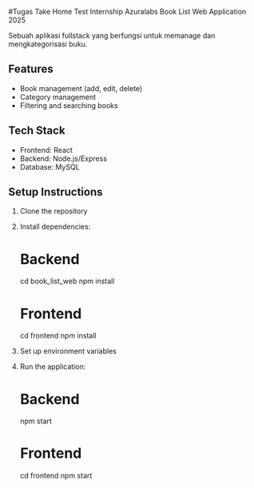#Tugas Take Home Test Internship Azuralabs Book List Web Application 2025

Sebuah aplikasi fullstack yang berfungsi untuk memanage dan mengkategorisasi buku.

## Features

- Book management (add, edit, delete)
- Category management
- Filtering and searching books

## Tech Stack

- Frontend: React
- Backend: Node.js/Express
- Database: MySQL

## Setup Instructions

1. Clone the repository
2. Install dependencies:

   # Backend

   cd book_list_web
   npm install

   # Frontend

   cd frontend
   npm install

3. Set up environment variables
4. Run the application:

   # Backend

   npm start

   # Frontend

   cd frontend
   npm start
